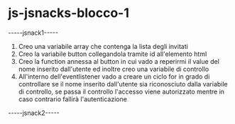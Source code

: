 # js-jsnacks-blocco-1

-----jsnack1-----

1. Creo una variabile array che contenga la lista degli invitati
2. Creo la variabile button collegandola tramite id all'elemento html
3. Creo la function annessa al button in cui vado a reperirmi il value del nome inserito dall'utente ed inoltre creo una variabile di controllo
4. All'interno dell'eventlistener vado a creare un ciclo for in grado di controllare se il nome inserito dall'utente sia riconosciuto dalla variabile di controllo, se passa il controllo l'accesso viene autorizzato mentre in caso contrario fallirà l'autenticazione

-----jsnack2-----
